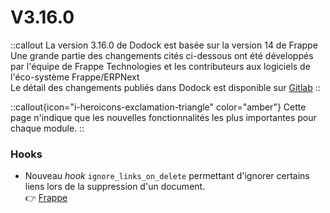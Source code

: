 # V3.16.0

::callout
La version 3.16.0 de Dodock est basée sur la version 14 de Frappe  
Une grande partie des changements cités ci-dessous ont été développés par l'équipe de Frappe Technologies et les contributeurs aux logiciels de l'éco-système Frappe/ERPNext  
Le détail des changements publiés dans Dodock est disponible sur [Gitlab](https://gitlab.com/dokos/dodock/-/releases/v3.16.0)
::

::callout{icon="i-heroicons-exclamation-triangle" color="amber"}
Cette page n'indique que les nouvelles fonctionnalités les plus importantes pour chaque module.
::

### Hooks

- Nouveau *hook* `ignore_links_on_delete` permettant d'ignorer certains liens lors de la suppression d'un document.  
:point_right: [Frappe](https://github.com/frappe/frappe/pull/19347)
